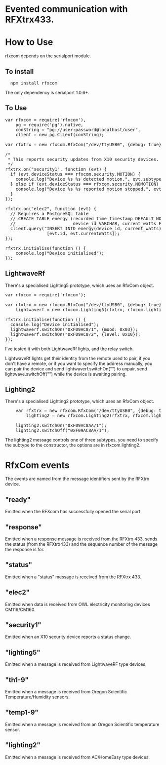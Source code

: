 Evented communication with RFXtrx433.
=====================================

How to Use
==========

rfxcom depends on the serialport module.

To install
----------

<pre>
  npm install rfxcom
</pre>

The only dependency is serialport 1.0.6+.

To Use
------

<pre>
var rfxcom = require('rfxcom'),
    pg = require('pg').native,
    conString = "pg://user:password@localhost/user",
    client = new pg.Client(conString);

var rfxtrx = new rfxcom.RfxCom("/dev/ttyUSB0", {debug: true});

/*
 * This reports security updates from X10 security devices.
 */
rfxtrx.on("security1", function (evt) {
  if (evt.deviceStatus === rfxcom.security.MOTION) {
    console.log("Device %s %s detected motion.", evt.subtype, evt.id);
  } else if (evt.deviceStatus === rfxcom.security.NOMOTION) {
    console.log("Device %s %s reported motion stopped.", evt.subtype, evt.id);
  }
});

rfxtrx.on("elec2", function (evt) {
  // Requires a PostgreSQL table
  // CREATE TABLE energy (recorded_time timestamp DEFAULT NOW(),
  //                      device_id VARCHAR, current_watts FLOAT)
  client.query("INSERT INTO energy(device_id, current_watts) values($1, $2)",
                [evt.id, evt.currentWatts]);
});

rfxtrx.initialise(function () {
    console.log("Device initialised");
});
</pre>

LightwaveRf
-----------
There's a specialised Lighting5 prototype, which uses an RfxCom object.

<pre>
var rfxcom = require('rfxcom');

var rfxtrx = new rfxcom.RfxCom("/dev/ttyUSB0", {debug: true}),
    lightwaverf = new rfxcom.Lighting5(rfxtrx, rfxcom.lighting5.LIGHTWAVERF);

rfxtrx.initialise(function () {
  console.log("Device initialised");
  lightwaverf.switchOn("0xF09AC8/1", {mood: 0x03});
  lightwaverf.switchOn("0xF09AC8/2", {level: 0x10});
});
</pre>

I've tested it with both LightwaveRf lights, and the relay switch.

LightwaveRf lights get their identity from the remote used to pair, if you don't
have a remote, or if you want to specify the address manually, you can pair the
device and send lightwaverf.switchOn("<insert address>") to unpair, send
lightwave.switchOff("<insert address>") while the device is awaiting pairing.

Lighting2
---------
There's a specialised Lighting2 prototype, which uses an RfxCom object.

<pre>
    var rfxtrx = new rfxcom.RfxCom("/dev/ttyUSB0", {debug: true}),
        lighting2 = new rfxcom.Lighting2(rfxtrx, rfxcom.lighting2.HOMEEASY_EU);

    lighting2.switchOn("0xF09AC8AA/1");
    lighting2.switchOff("0xF09AC8AA/1");
</pre>

The lighting2 message controls one of three subtypes, you need to specify the
subtype to the constructor, the options are in rfxcom.lighting2.


RfxCom events
=============

The events are named from the message identifiers sent by the RFXtrx device.

"ready"
-------
Emitted when the RFXcom has successfully opened the serial port.

"response"
----------
Emitted when a response message is received from the RFXtrx 433, sends the
status (from the RFXtrx433) and the sequence number of the message the response
is for.

"status"
--------
Emitted when a "status" message is received from the RFXtrx 433.

"elec2"
-------
Emitted when data is received from OWL electricity monitoring devices
CM119/CM160.

"security1"
-----------
Emitted when an X10 security device reports a status change.

"lighting5"
-----------
Emitted when a message is received from LightwaveRF type devices.

"th1-9"
-------
Emitted when a message is received from Oregon Scientific
Temperature/Humidity sensors.

"temp1-9"
---------
Emitted when a message is received from an Oregon Scientific temperature
sensor.

"lighting2"
-----------
Emitted when a message is received from AC/HomeEasy type devices.
